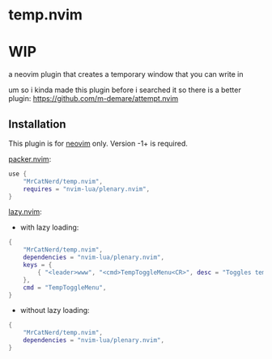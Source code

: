 # temp.nvim

# WIP

a neovim plugin that creates a temporary window that you can write in

um so i kinda made this plugin before i searched it so there is a better plugin: https://github.com/m-demare/attempt.nvim

## Installation
This plugin is for [neovim](https://neovim.io/) only. Version -1+ is required.

[packer.nvim](https://github.com/wbthomason/packer.nvim):
```lua
use {
    "MrCatNerd/temp.nvim",
    requires = "nvim-lua/plenary.nvim",
}
```

[lazy.nvim](https://github.com/folke/lazy.nvim):
- with lazy loading:
```lua
{
    "MrCatNerd/temp.nvim",
    dependencies = "nvim-lua/plenary.nvim",
    keys = {
        { "<leader>www", "<cmd>TempToggleMenu<CR>", desc = "Toggles temp.nvim menu" },
    },
    cmd = "TempToggleMenu",
}
```
- without lazy loading:
```lua
{
    "MrCatNerd/temp.nvim",
    dependencies = "nvim-lua/plenary.nvim",
}
```
